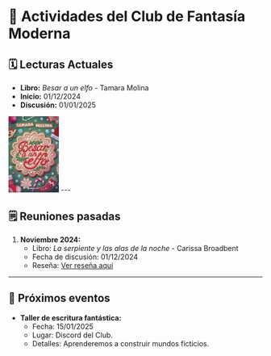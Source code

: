 # 📖 Actividades del Club de Fantasía Moderna

## 🗓️ Lecturas Actuales
- **Libro:** *Besar a un elfo* - Tamara Molina
- **Inicio:** 01/12/2024
- **Discusión:** 01/01/2025
<img src="../../../Imagenes/Besar a un elfo.jpg" alt="Besar a un elfo" width="100" />
---

## 🗒️ Reuniones pasadas
1. **Noviembre 2024:**
   - Libro: *La serpiente y las alas de la noche* - Carissa Broadbent
   - Fecha de discusión: 01/12/2024
   - Reseña: [Ver reseña aquí](../../../Reseñas/La%20serpiente%20y%20las%20alas%20de%20la%20noche.md)
---

## 🌟 Próximos eventos
- **Taller de escritura fantástica:**
  - Fecha: 15/01/2025
  - Lugar: Discord del Club.
  - Detalles: Aprenderemos a construir mundos ficticios.

